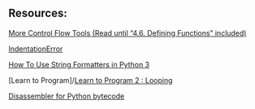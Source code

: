 ## Resources:

[More Control Flow Tools (Read until “4.6. Defining Functions” included)](https://docs.python.org/3/tutorial/controlflow.html)

[IndentationError](https://www.youtube.com/watch?v=1QXOd2ZQs-Q)

[How To Use String Formatters in Python 3](https://www.digitalocean.com/community/tutorials/how-to-use-string-formatters-in-python-3)

[Learn to Program]/[Learn to Program 2 : Looping](https://www.youtube.com/playlist?list=PLGLfVvz_LVvTn3cK5e6LjhgGiSeVlIRwt)

[Disassembler for Python bytecode](https://docs.python.org/3.4/library/dis.html)
